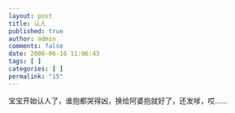 ```yaml
---
layout: post
title: 认人
published: true
author: admin
comments: false
date: 2006-06-16 11:06:43
tags: [ ]
categories: [ ]
permalink: "15"
---
```

宝宝开始认人了，谁抱都哭得凶，换给阿婆抱就好了，还发嗲，哎……